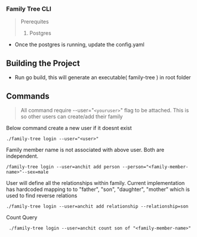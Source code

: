 ### Family Tree CLI

> Prerequites
>
> 1) Postgres

- Once the postgres is running, update the config.yaml

## Building the Project

- Run go build,  this will generate an executable( family-tree ) in root folder

## Commands

> All command require --user="`<youruser>`" flag to be attached. This is so other users can create/add their family

Below command create a new user if it doesnt exist

```
./family-tree login --user="<user>" 
```

Family member name is not associated with above user. Both are independent. 

```
/family-tree login --user=anchit add person --person="<family-member-name>"--sex=male
```

User will define all the relationships within family. Current implementation has hardcoded mapping to to "father", "son", "daughter", "mother" which is used to find reverse relations

```
./family-tree login --user=anchit add relationship --relationship=son   
```

Count Query

```
 ./family-tree login --user=anchit count son of "<family-member-name>"  
```
